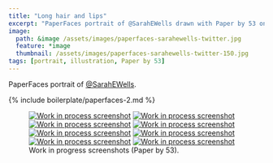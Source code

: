 ```yaml
---
title: "Long hair and lips"
excerpt: "PaperFaces portrait of @SarahEWells drawn with Paper by 53 on an iPad."
image: 
  path: &image /assets/images/paperfaces-sarahewells-twitter.jpg 
  feature: *image
  thumbnail: /assets/images/paperfaces-sarahewells-twitter-150.jpg
tags: [portrait, illustration, Paper by 53]
---
```


PaperFaces portrait of [@SarahEWells](http://twitter.com/sarahewells).

{% include boilerplate/paperfaces-2.md %}

<figure class="half">
  <a href="/assets/images/paperfaces-sarahewells-process-1-lg.jpg"><img src="/assets/images/paperfaces-sarahewells-process-1-600.jpg" alt="Work in process screenshot"></a>
  <a href="/assets/images/paperfaces-sarahewells-process-2-lg.jpg"><img src="/assets/images/paperfaces-sarahewells-process-2-600.jpg" alt="Work in process screenshot"></a>
  <a href="/assets/images/paperfaces-sarahewells-process-3-lg.jpg"><img src="/assets/images/paperfaces-sarahewells-process-3-600.jpg" alt="Work in process screenshot"></a>
  <a href="/assets/images/paperfaces-sarahewells-process-4-lg.jpg"><img src="/assets/images/paperfaces-sarahewells-process-4-600.jpg" alt="Work in process screenshot"></a>
  <a href="/assets/images/paperfaces-sarahewells-process-5-lg.jpg"><img src="/assets/images/paperfaces-sarahewells-process-5-600.jpg" alt="Work in process screenshot"></a>
  <a href="/assets/images/paperfaces-sarahewells-process-6-lg.jpg"><img src="/assets/images/paperfaces-sarahewells-process-6-600.jpg" alt="Work in process screenshot"></a>
  <a href="/assets/images/paperfaces-sarahewells-process-7-lg.jpg"><img src="/assets/images/paperfaces-sarahewells-process-7-600.jpg" alt="Work in process screenshot"></a>
  <a href="/assets/images/paperfaces-sarahewells-process-8-lg.jpg"><img src="/assets/images/paperfaces-sarahewells-process-8-600.jpg" alt="Work in process screenshot"></a>
  <figcaption>Work in progress screenshots (Paper by 53).</figcaption>
</figure>
